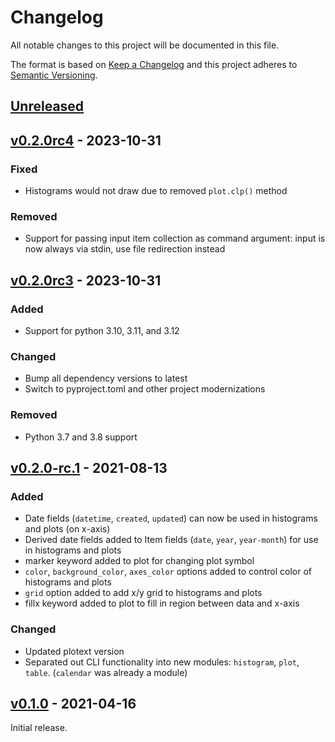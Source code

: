 # Changelog

All notable changes to this project will be documented in this file.

The format is based on [Keep a Changelog](http://keepachangelog.com/en/1.0.0/)
and this project adheres to [Semantic Versioning](http://semver.org/spec/v2.0.0.html).

## [Unreleased]

## [v0.2.0rc4] - 2023-10-31

### Fixed

- Histograms would not draw due to removed `plot.clp()` method

### Removed

- Support for passing input item collection as command argument: input is now
  always via stdin, use file redirection instead

## [v0.2.0rc3] - 2023-10-31

### Added

- Support for python 3.10, 3.11, and 3.12

### Changed

- Bump all dependency versions to latest
- Switch to pyproject.toml and other project modernizations

### Removed

- Python 3.7 and 3.8 support

## [v0.2.0-rc.1] - 2021-08-13

### Added

- Date fields (`datetime`, `created`, `updated`) can now be used in histograms
  and plots (on x-axis)
- Derived date fields added to Item fields (`date`, `year`, `year-month`) for
  use in histograms and plots
- marker keyword added to plot for changing plot symbol
- `color`, `background_color`, `axes_color` options added to control color of
  histograms and plots
- `grid` option added to add x/y grid to histograms and plots
- fillx keyword added to plot to fill in region between data and x-axis

### Changed

- Updated plotext version
- Separated out CLI functionality into new modules: `histogram`, `plot`,
  `table`. (`calendar` was already a module)

## [v0.1.0] - 2021-04-16

Initial release.

[Unreleased]: <https://github.com/stac-utils/stac-terminal/compare/v0.2.0-rc.4...main>
[v0.2.0rc4]: <https://github.com/stac-utils/stac-terminal/compare/v0.2.0-rc.1...v0.2.0rc4>
[v0.2.0rc3]: <https://github.com/stac-utils/stac-terminal/compare/v0.2.0-rc.1...v0.2.0rc3>
[v0.2.0-rc.1]: <https://github.com/stac-utils/stac-terminal/compare/v0.1.0...v0.2.0-rc.1>
[v0.1.0]: <https://github.com/stac-utils/stac-terminal/tree/v0.1.0>
